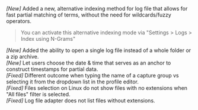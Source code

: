 _[New]_ Added a new, alternative indexing method for log file that allows for fast partial matching of terms, without the need for wildcards/fuzzy operators.
> You can activate this alternative indexing mode via "Settings > Logs > Index using N-Grams"

_[New]_ Added the ability to open a single log file instead of a whole folder or a zip archive.  
_[New]_ Let users choose the date & time that serves as an anchor to construct timestamps for partial data.  
_[Fixed]_ Different outcome when typing the name of a capture group vs selecting it from the dropdown list in the  profile editor.  
_[Fixed]_ Files selection on Linux do not show files with no extensions when "All files" filter is selected.  
_[Fixed]_ Log file adapter does not list files without extensions.  
